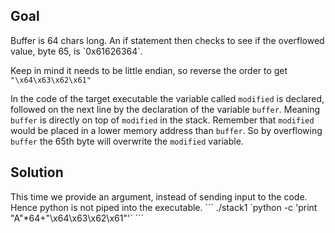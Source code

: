 <h2>Goal</h2>
Buffer is 64 chars long.  An if statement then checks to see if the overflowed value, byte 65, is `0x61626364`.


Keep in mind it needs to be little endian, so reverse the order to get `"\x64\x63\x62\x61"`

In the code of the target executable the variable called `modified` is declared, followed on the next line by the declaration of the variable `buffer`. Meaning `buffer` is directly on top of `modified` in the stack. Remember that `modified` would be placed in a lower memory address than `buffer`. So by overflowing `buffer` the 65th byte will overwrite the `modified` variable.



<h2>Solution</h2>
This time we provide an argument, instead of sending input to the code.  Hence python is not piped into the executable.
```
./stack1 `python -c 'print "A"*64+"\x64\x63\x62\x61"'`
```
